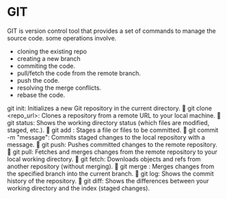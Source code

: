 # GIT
GIT is version control tool that provides a set of commands to manage the source code. 
some operations involve. 
  * cloning the existing repo
  * creating a new branch
  * commiting the code.
  * pull/fetch the code from the remote branch.
  * push the code.
  * resolving the merge conflicts.
  * rebase the code. 


git init: Initializes a new Git repository in the current 
directory. 
 git clone <repo_url>: Clones a repository from a remote 
URL to your local machine. 
 git status: Shows the working directory status (which files are 
modified, staged, etc.). 
 git add : Stages a file or files to be committed. 
 git commit -m "message": Commits staged changes to the 
local repository with a message. 
 git push: Pushes committed changes to the remote repository. 
 git pull: Fetches and merges changes from the remote 
repository to your local working directory. 
 git fetch: Downloads objects and refs from another repository 
(without merging). 
 git merge : Merges changes from the specified branch into the 
current branch. 
 git log: Shows the commit history of the repository. 
 git diff: Shows the differences between your working 
directory and the index (staged changes). 
